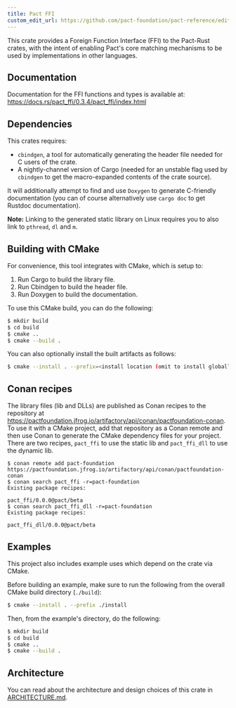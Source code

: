 ```yaml
---
title: Pact FFI
custom_edit_url: https://github.com/pact-foundation/pact-reference/edit/master/rust/pact_ffi/README.md
---
```

<!-- This file has been synced from the pact-foundation/pact-reference repository. Please do not edit it directly. The URL of the source file can be found in the custom_edit_url value above -->

This crate provides a Foreign Function Interface (FFI) to the Pact-Rust crates,
with the intent of enabling Pact's core matching mechanisms to be used by implementations
in other languages.

## Documentation

Documentation for the FFI functions and types is available at: https://docs.rs/pact_ffi/0.3.4/pact_ffi/index.html

## Dependencies

This crates requires:

- `cbindgen`, a tool for automatically generating the header file needed for C users of the crate.
- A nightly-channel version of Cargo (needed for an unstable flag used by `cbindgen` to get the macro-expanded contents of the crate source).

It will additionally attempt to find and use `Doxygen` to generate C-friendly documentation (you can of course alternatively use `cargo doc` to get Rustdoc documentation).

**Note:** Linking to the generated static library on Linux requires you to also link to `pthread`, `dl` and `m`.

## Building with CMake

For convenience, this tool integrates with CMake, which is setup to:

1. Run Cargo to build the library file.
2. Run Cbindgen to build the header file.
3. Run Doxygen to build the documentation.

To use this CMake build, you can do the following:

```bash
$ mkdir build
$ cd build
$ cmake ..
$ cmake --build .
```

You can also optionally install the built artifacts as follows:

```bash
$ cmake --install . --prefix=<install location (omit to install globally)>
```

## Conan recipes

The library files (lib and DLLs) are published as Conan recipes to the repository at https://pactfoundation.jfrog.io/artifactory/api/conan/pactfoundation-conan.
To use it with a CMake project, add that repository as a Conan remote and then use Conan to generate
the CMake dependency files for your project. There are two recipes, `pact_ffi` to use the static lib and
`pact_ffi_dll` to use the dynamic lib.

```console
$ conan remote add pact-foundation https://pactfoundation.jfrog.io/artifactory/api/conan/pactfoundation-conan
$ conan search pact_ffi -r=pact-foundation
Existing package recipes:

pact_ffi/0.0.0@pact/beta
$ conan search pact_ffi_dll -r=pact-foundation
Existing package recipes:

pact_ffi_dll/0.0.0@pact/beta
```

## Examples

This project also includes example uses which depend on the crate via CMake.

Before building an example, make sure to run the following from the overall CMake build
directory (`./build`):

```bash
$ cmake --install . --prefix ./install
```

Then, from the example's directory, do the following:

```bash
$ mkdir build
$ cd build
$ cmake ..
$ cmake --build .
```

## Architecture

You can read about the architecture and design choices of this crate in
[ARCHITECTURE.md](/implementation_guides/rust/pact_ffi/architecture).
